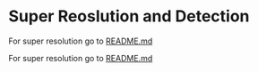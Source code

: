  
# Super Reoslution and Detection

For super resolution go to [README.md](SR-DBPN/README.md)

For super resolution go to [README.md](Det-Efficient/README.md)
